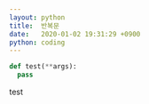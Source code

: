 ```yaml
---
layout: python
title:  반복문
date:   2020-01-02 19:31:29 +0900
python: coding
---
```

~~~python
def test(**args):
  pass
~~~

test

